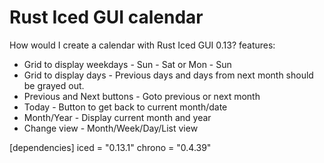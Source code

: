 # Rust Iced GUI calendar

How would I create a calendar with Rust Iced GUI 0.13? features:

* Grid to display weekdays - Sun - Sat or Mon - Sun
* Grid to display days - Previous days and days from next month should be grayed out.
* Previous and Next buttons - Goto previous or next month
* Today - Button to get back to current month/date
* Month/Year - Display current month and year
* Change view - Month/Week/Day/List view

[dependencies]
iced = "0.13.1"
chrono = "0.4.39"

